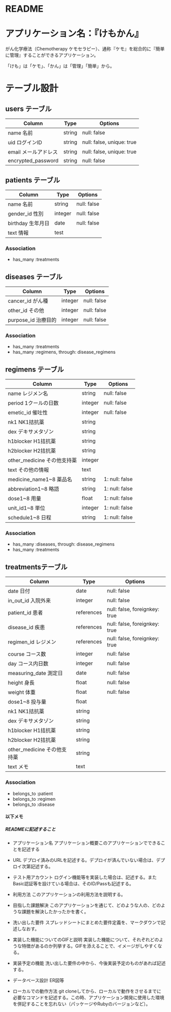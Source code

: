 # README

# アプリケーション名：『けもかん』

がん化学療法（Chemotherapy ケモセラピー）、通称『ケモ』を総合的に『簡単に管理』することができるアプリケーション。

「けも」は「ケモ」、「かん」は「管理」「簡単」から。



# テーブル設計

## users テーブル

| Column              | Type    | Options                   |
| ------------------- | ------- | ------------------------- |
| name 名前            | string  | null: false               |
| uid  ログインID      | string  | null: false, unique: true |
| email  メールアドレス | string  | null: false, unique: true |
| encrypted_password  | string  | null: false               |



## patients テーブル

| Column          | Type    | Options       |
| --------------- | ------- | ------------- |
| name 名前        | string  | null: false   |
| gender_id 性別   | integer | null: false   |
| birthday 生年月日 | date    | null: false   |
| text 情報        | test    |               |

### Association

- has_many :treatments



## diseases テーブル

| Column              | Type         | Options     |
| ------------------- | ------------ | ----------- |
| cancer_id がん種     | integer      | null: false |
| other_id その他      | integer      | null: false |
| purpose_id 治療目的  | integer      | null: false |

### Association

- has_many :treatments
- has_many :regimens, through: disease_regimens



## regimens テーブル

| Column                    | Type         | Options        |
| ------------------------- | ------------ | -------------- |
| name レジメン名             | string       | null: false    |
| period 1クールの日数        | integer      | null: false    |
| emetic_id 催吐性           | integer      | null: false    |
| nk1 NK1拮抗薬              | string       |                |
| dex デキサメタゾン          | string       |                |
| h1blocker H1拮抗薬         | string       |                |
| h2blocker H2拮抗薬         | string       |                |
| other_medicine その他支持薬 | integer      |                |
| text その他の情報           | text         |                |
| medicine_name1~8 薬品名    | string       | 1: null: false |
| abbreviation1~8 略語       | string       | 1: null: false |
| dose1~8 用量               | float        | 1: null: false |
| unit_id1~8 単位            | integer      | 1: null: false |
| schedule1~8 日程           | string       | 1: null: false |

### Association

- has_many :diseases, through: disease_regimens
- has_many :treatments



## treatmentsテーブル

| Column                    | Type       | Options                      |
| ------------------------- | ---------- | ---------------------------- |
| date 日付                  | date      | null: false                   |
| in_out_id 入院外来         | integer    | null: false                   |
| patient_id 患者           | references | null: false, foreignkey: true |
| disease_id 疾患           | references | null: false, foreignkey: true |
| regimen_id レジメン        | references | null: false, foreignkey: true |
| course コース数            | integer    | null: false                   |
| day コース内日数            | integer    | null: false                   |
| measuring_date 測定日      | date       | null: false                   |
| height 身長                | float      | null: false                   |
| weight 体重                | float      | null: false                   |
| dose1~8 投与量             | float      |                               |
| nk1 NK1拮抗薬              | string     |                               |
| dex デキサメタゾン          | string     |                               |
| h1blocker H1拮抗薬         | string     |                               |
| h2blocker H2拮抗薬         | string     |                               |
| other_medicine その他支持薬 | string     |                               |
| text メモ                  | text       |                               |

### Association

- belongs_to :patient
- belongs_to :regimen
- belongs_to :disease



#### 以下メモ

##### READMEに記述すること

- アプリケーション名
アプリケーション概要このアプリケーションでできることを記述する

- URL
デプロイ済みのURLを記述する。デプロイが済んでいない場合は、デプロイ次第記述する。

- テスト用アカウント
ログイン機能等を実装した場合は、記述する。またBasic認証等を設けている場合は、そのID/Passも記述する。

- 利用方法
このアプリケーションの利用方法を説明する。

- 目指した課題解決
このアプリケーションを通じて、どのような人の、どのような課題を解決したかったかを書く。

- 洗い出した要件
スプレッドシートにまとめた要件定義を、マークダウンで記述しなおす。

- 実装した機能についてのGIFと説明
実装した機能について、それぞれどのような特徴があるのか列挙する。GIFを添えることで、イメージがしやすくなる。

- 実装予定の機能
洗い出した要件の中から、今後実装予定のものがあれば記述する。

- データベース設計
ER図等

- ローカルでの動作方法
git cloneしてから、ローカルで動作をさせるまでに必要なコマンドを記述する。この時、アプリケーション開発に使用した環境を併記することを忘れない（パッケージやRubyのバージョンなど）。